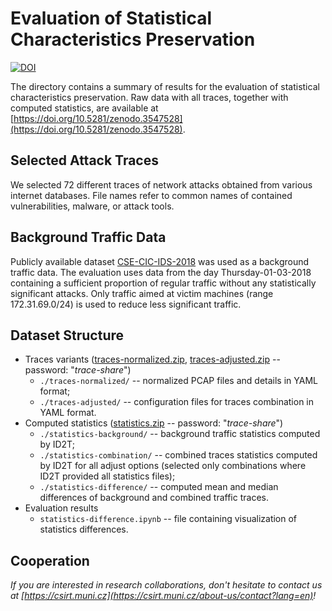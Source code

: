 # Evaluation of Statistical Characteristics Preservation

[![DOI](https://zenodo.org/badge/DOI/10.5281/zenodo.3547528.svg)](https://doi.org/10.5281/zenodo.3547528)

The directory contains a summary of results for the evaluation of statistical characteristics preservation. Raw data with all traces, together with computed statistics, are available at [https://doi.org/10.5281/zenodo.3547528](https://doi.org/10.5281/zenodo.3547528).


## Selected Attack Traces

We selected 72 different traces of network attacks obtained from various internet databases. File names refer to common names of contained vulnerabilities, malware, or attack tools.


## Background Traffic Data

Publicly available dataset [CSE-CIC-IDS-2018](https://www.unb.ca/cic/datasets/ids-2018.html) was used as a background traffic data. The evaluation uses data from the day Thursday-01-03-2018 containing a sufficient proportion of regular traffic without any statistically significant attacks. Only traffic aimed at victim machines (range 172.31.69.0/24) is used to reduce less significant traffic.


## Dataset Structure

* Traces variants ([traces-normalized.zip](https://zenodo.org/record/3547528/files/traces.zip), [traces-adjusted.zip](https://zenodo.org/record/3547528/files/traces.zip) -- password: "*trace-share*")
    * `./traces-normalized/` -- normalized PCAP files and details in YAML format;
    * `./traces-adjusted/` -- configuration files for traces combination in YAML format.
* Computed statistics ([statistics.zip](https://zenodo.org/record/3547528/files/alerts.zip) -- password: "*trace-share*")
    * `./statistics-background/` -- background traffic statistics computed by ID2T;
    * `./statistics-combination/` -- combined traces statistics computed by ID2T for all adjust options (selected only combinations where ID2T provided all statistics files);
    * `./statistics-difference/` -- computed mean and median differences of background and combined traffic traces.
* Evaluation results 
    * `statistics-difference.ipynb` -- file containing visualization of statistics differences.


## Cooperation

*If you are interested in research collaborations, don't hesitate to contact us at  [https://csirt.muni.cz](https://csirt.muni.cz/about-us/contact?lang=en)!*

